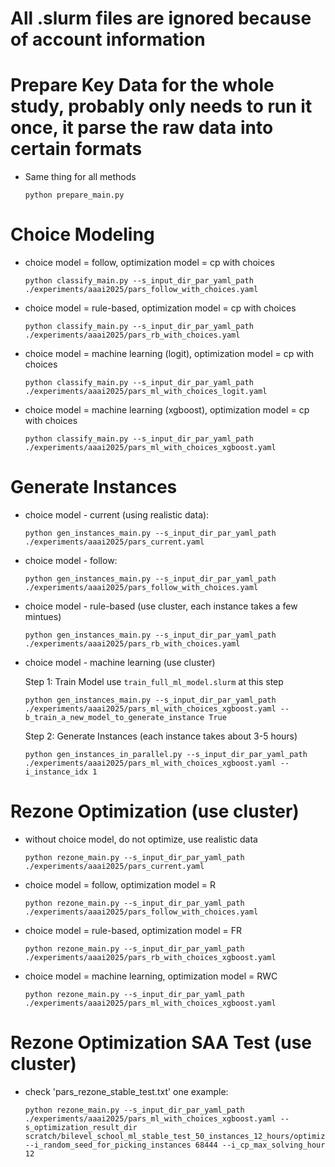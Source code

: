 # All .slurm files are ignored because of account information

# Prepare Key Data for the whole study, probably only needs to run it once, it parse the raw data into certain formats
 - Same thing for all methods
     ```
     python prepare_main.py
     ```

# Choice Modeling

 - choice model = follow, optimization model = cp with choices
    ```
    python classify_main.py --s_input_dir_par_yaml_path ./experiments/aaai2025/pars_follow_with_choices.yaml
    ```
 - choice model = rule-based, optimization model = cp with choices
    ```
    python classify_main.py --s_input_dir_par_yaml_path ./experiments/aaai2025/pars_rb_with_choices.yaml
    ```
 - choice model = machine learning (logit), optimization model = cp with choices
    ```
    python classify_main.py --s_input_dir_par_yaml_path ./experiments/aaai2025/pars_ml_with_choices_logit.yaml
    ```
 - choice model = machine learning (xgboost), optimization model = cp with choices
    ```
    python classify_main.py --s_input_dir_par_yaml_path ./experiments/aaai2025/pars_ml_with_choices_xgboost.yaml
    ```


# Generate Instances
 - choice model - current (using realistic data):
    ```
    python gen_instances_main.py --s_input_dir_par_yaml_path ./experiments/aaai2025/pars_current.yaml
    ```

 - choice model - follow:
    ```
    python gen_instances_main.py --s_input_dir_par_yaml_path ./experiments/aaai2025/pars_follow_with_choices.yaml
    ```

 - choice model - rule-based (use cluster, each instance takes a few mintues)
    ```
    python gen_instances_main.py --s_input_dir_par_yaml_path ./experiments/aaai2025/pars_rb_with_choices.yaml
    ```

 - choice model - machine learning (use cluster)

    Step 1: Train Model
    use `train_full_ml_model.slurm` at this step

    ```
    python gen_instances_main.py --s_input_dir_par_yaml_path ./experiments/aaai2025/pars_ml_with_choices_xgboost.yaml --b_train_a_new_model_to_generate_instance True
    ```

    Step 2: Generate Instances (each instance takes about 3-5 hours)
    ```
    python gen_instances_in_parallel.py --s_input_dir_par_yaml_path ./experiments/aaai2025/pars_ml_with_choices_xgboost.yaml --i_instance_idx 1
    ```


# Rezone Optimization (use cluster)
 - without choice model, do not optimize, use realistic data
    ```
    python rezone_main.py --s_input_dir_par_yaml_path ./experiments/aaai2025/pars_current.yaml
    ```

 - choice model = follow, optimization model = R
    ```
    python rezone_main.py --s_input_dir_par_yaml_path ./experiments/aaai2025/pars_follow_with_choices.yaml
    ```
 - choice model = rule-based, optimization model = FR
    ```
    python rezone_main.py --s_input_dir_par_yaml_path ./experiments/aaai2025/pars_rb_with_choices_xgboost.yaml
    ```
 - choice model = machine learning, optimization model = RWC
    ```
    python rezone_main.py --s_input_dir_par_yaml_path ./experiments/aaai2025/pars_ml_with_choices_xgboost.yaml
    ```

# Rezone Optimization SAA Test (use cluster)
- check 'pars_rezone_stable_test.txt'
one example:
    ```
    python rezone_main.py --s_input_dir_par_yaml_path ./experiments/aaai2025/pars_ml_with_choices_xgboost.yaml --s_optimization_result_dir scratch/bilevel_school_ml_stable_test_50_instances_12_hours/optimization_ml_with_choices_68444 --i_random_seed_for_picking_instances 68444 --i_cp_max_solving_hour 12
    ```